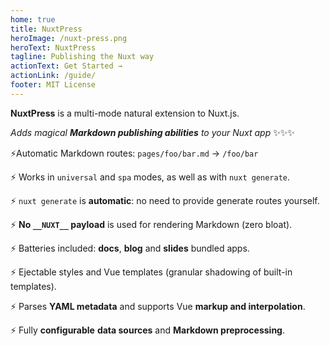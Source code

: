 ```yaml
---
home: true
title: NuxtPress
heroImage: /nuxt-press.png
heroText: NuxtPress
tagline: Publishing the Nuxt way
actionText: Get Started →
actionLink: /guide/
footer: MIT License
---
```


<div style="margin: 0 auto; max-width: 700px;">

**NuxtPress** is a multi-mode natural extension to Nuxt.js.

_Adds magical **Markdown publishing abilities** to your Nuxt app_ ✨✨✨

⚡Automatic Markdown routes: `pages/foo/bar.md` → `/foo/bar`

⚡ Works in `universal` and `spa` modes, as well as with `nuxt generate`.

⚡ `nuxt generate` is **automatic**: no need to provide generate routes yourself.

⚡ **No `__NUXT__` payload** is used for rendering Markdown (zero bloat).

⚡ Batteries included: **docs**, **blog** and **slides** bundled apps.

⚡ Ejectable styles and Vue templates (granular shadowing of built-in templates).

⚡ Parses **YAML metadata** and supports Vue **markup and interpolation**.

⚡ Fully **configurable** **data sources** and **Markdown preprocessing**.

</div>
